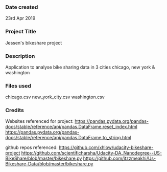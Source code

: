 ### Date created
23rd Apr 2019

### Project Title
Jessen's bikeshare project 

### Description
Application to analyse bike sharing data in 3 cities chicago, new york & washington

### Files used
chicago.csv
new_york_city.csv
washington.csv

### Credits
Websites referenced for project:
https://pandas.pydata.org/pandas-docs/stable/reference/api/pandas.DataFrame.reset_index.html
https://pandas.pydata.org/pandas-docs/stable/reference/api/pandas.DataFrame.to_string.html

github repos referenced:
https://github.com/xhlow/udacity-bikeshare-project
https://github.com/scientificharsha/Udacity-DA_Nanodegree--US-BikeShare/blob/master/bikeshare.py
https://github.com/itzzmeakhi/Us-Bikeshare-Data/blob/master/bikeshare.py 

